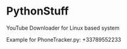 # PythonStuff
  YouTube Downloader for Linux based system<br>

Example for PhoneTracker.py: +33789552233

